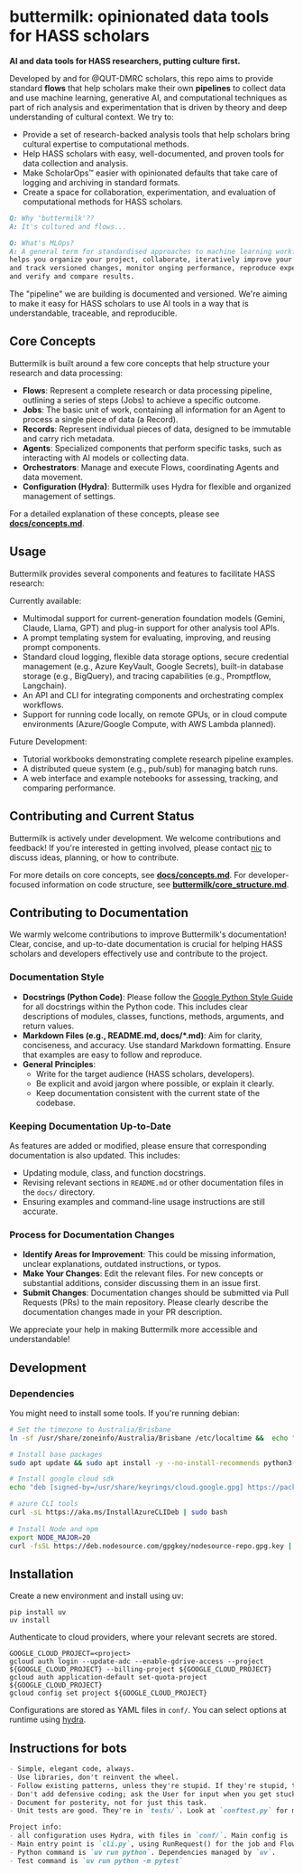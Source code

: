 # buttermilk: opinionated data tools for HASS scholars

**AI and data tools for HASS researchers, putting culture first.**

Developed by and for @QUT-DMRC scholars, this repo aims to provide standard **flows** that help scholars make their own **pipelines** to collect data and use machine learning, generative AI, and computational techniques as part of rich analysis and experimentation that is driven by theory and deep understanding of cultural context. We try to:

* Provide a set of research-backed analysis tools that help scholars bring cultural expertise to computational methods.
* Help HASS scholars with easy, well-documented, and proven tools for data collection and analysis.
* Make ScholarOps™ easier with opinionated defaults that take care of logging and archiving in standard formats.
* Create a space for collaboration, experimentation, and evaluation of computational methods for HASS scholars.

```md
Q: Why 'buttermilk'??
A: It's cultured and flows...
```

```md
Q: What's MLOps?
A: A general term for standardised approaches to machine learning workflows that 
helps you organize your project, collaborate, iteratively improve your analysis 
and track versioned changes, monitor onging performance, reproduce experiments, 
and verify and compare results. 
```

The "pipeline" we are building is documented and versioned. We're aiming to make it easy for HASS scholars to use AI tools in a way that is understandable, traceable, and reproducible.

## Core Concepts

Buttermilk is built around a few core concepts that help structure your research and data processing:

*   **Flows**: Represent a complete research or data processing pipeline, outlining a series of steps (Jobs) to achieve a specific outcome.
*   **Jobs**: The basic unit of work, containing all information for an Agent to process a single piece of data (a Record).
*   **Records**: Represent individual pieces of data, designed to be immutable and carry rich metadata.
*   **Agents**: Specialized components that perform specific tasks, such as interacting with AI models or collecting data.
*   **Orchestrators**: Manage and execute Flows, coordinating Agents and data movement.
*   **Configuration (Hydra)**: Buttermilk uses Hydra for flexible and organized management of settings.

For a detailed explanation of these concepts, please see **[docs/concepts.md](docs/concepts.md)**.

## Usage

Buttermilk provides several components and features to facilitate HASS research:

Currently available:

*   Multimodal support for current-generation foundation models (Gemini, Claude, Llama, GPT) and plug-in support for other analysis tool APIs.
*   A prompt templating system for evaluating, improving, and reusing prompt components.
*   Standard cloud logging, flexible data storage options, secure credential management (e.g., Azure KeyVault, Google Secrets), built-in database storage (e.g., BigQuery), and tracing capabilities (e.g., Promptflow, Langchain).
*   An API and CLI for integrating components and orchestrating complex workflows.
*   Support for running code locally, on remote GPUs, or in cloud compute environments (Azure/Google Compute, with AWS Lambda planned).

Future Development:

*   Tutorial workbooks demonstrating complete research pipeline examples.
*   A distributed queue system (e.g., pub/sub) for managing batch runs.
*   A web interface and example notebooks for assessing, tracking, and comparing performance.

## Contributing and Current Status

Buttermilk is actively under development. We welcome contributions and feedback! If you're interested in getting involved, please contact [nic](mailto:n.suzor@qut.edu.au) to discuss ideas, planning, or how to contribute.

For more details on core concepts, see **[docs/concepts.md](docs/concepts.md)**.
For developer-focused information on code structure, see **[buttermilk/core_structure.md](buttermilk/core_structure.md)**.

## Contributing to Documentation

We warmly welcome contributions to improve Buttermilk's documentation! Clear, concise, and up-to-date documentation is crucial for helping HASS scholars and developers effectively use and contribute to the project.

### Documentation Style

*   **Docstrings (Python Code)**: Please follow the [Google Python Style Guide](https://google.github.io/styleguide/pyguide.html#38-comments-and-docstrings) for all docstrings within the Python code. This includes clear descriptions of modules, classes, functions, methods, arguments, and return values.
*   **Markdown Files (e.g., README.md, docs/*.md)**: Aim for clarity, conciseness, and accuracy. Use standard Markdown formatting. Ensure that examples are easy to follow and reproduce.
*   **General Principles**:
    *   Write for the target audience (HASS scholars, developers).
    *   Be explicit and avoid jargon where possible, or explain it clearly.
    *   Keep documentation consistent with the current state of the codebase.

### Keeping Documentation Up-to-Date

As features are added or modified, please ensure that corresponding documentation is also updated. This includes:
*   Updating module, class, and function docstrings.
*   Revising relevant sections in `README.md` or other documentation files in the `docs/` directory.
*   Ensuring examples and command-line usage instructions are still accurate.

### Process for Documentation Changes

*   **Identify Areas for Improvement**: This could be missing information, unclear explanations, outdated instructions, or typos.
*   **Make Your Changes**: Edit the relevant files. For new concepts or substantial additions, consider discussing them in an issue first.
*   **Submit Changes**: Documentation changes should be submitted via Pull Requests (PRs) to the main repository. Please clearly describe the documentation changes made in your PR description.

We appreciate your help in making Buttermilk more accessible and understandable!

## Development

### Dependencies
You might need to install some tools. If you're running debian:

```bash
# Set the timezone to Australia/Brisbane
ln -sf /usr/share/zoneinfo/Australia/Brisbane /etc/localtime &&  echo "Australia/Brisbane" | tee /etc/timezone

# Install base packages
sudo apt update && sudo apt install -y --no-install-recommends python3-pip build-essential neovim rsync gzip jq less htop git zsh fonts-roboto fonts-noto && sudo apt-get autoremove -y && sudo apt-get -y clean

# Install google cloud sdk
echo "deb [signed-by=/usr/share/keyrings/cloud.google.gpg] https://packages.cloud.google.com/apt cloud-sdk main" | sudo tee -a /etc/apt/sources.list.d/google-cloud-sdk.list && curl https://packages.cloud.google.com/apt/doc/apt-key.gpg | sudo gpg --dearmor -o /usr/share/keyrings/cloud.google.gpg && sudo apt-get update -y && sudo apt-get install google-cloud-cli -y

# azure CLI tools
curl -sL https://aka.ms/InstallAzureCLIDeb | sudo bash
    
# Install Node and npm
export NODE_MAJOR=20
curl -fsSL https://deb.nodesource.com/gpgkey/nodesource-repo.gpg.key | sudo gpg --dearmor -o /etc/apt/keyrings/nodesource.gpg && echo "deb [signed-by=/etc/apt/keyrings/nodesource.gpg] https://deb.nodesource.com/node_$NODE_MAJOR.x nodistro main" | sudo tee /etc/apt/sources.list.d/nodesource.list && sudo apt update && sudo apt install --no-install-recommends -y nodejs && sudo npm install -g node-pty @devcontainers/cli diff-so-fancy && sudo npm rebuild
```

## Installation



Create a new environment and install using uv:

```shell
pip install uv
uv install
```

Authenticate to cloud providers, where your relevant secrets are stored.

```shell
GOOGLE_CLOUD_PROJECT=<project>
gcloud auth login --update-adc --enable-gdrive-access --project ${GOOGLE_CLOUD_PROJECT} --billing-project ${GOOGLE_CLOUD_PROJECT}
gcloud auth application-default set-quota-project ${GOOGLE_CLOUD_PROJECT}
gcloud config set project ${GOOGLE_CLOUD_PROJECT}
```

Configurations are stored as YAML files in `conf/`. You can select options at runtime using [hydra](https://hydra.cc).

## Instructions for bots
```md
- Simple, elegant code, always.
- Use libraries, don't reinvent the wheel.
- Follow existing patterns, unless they're stupid. If they're stupid, talk to the User and offer suggestions before proceeding.
- Don't add defensive coding; ask the User for input when you get stuck with unexpected behavior.
- Document for posterity, not for just this task.
- Unit tests are good. They're in `tests/`. Look at `conftest.py` for major fixtures and follow existing patterns.

Project info:
- all configuration uses Hydra, with files in `conf/`. Main config is `testing.yaml`.
- Main entry point is `cli.py`, using RunRequest() for the job and FlowRunner() for the executor. 
- Python command is `uv run python`. Dependencies managed by `uv`.
- Test command is `uv run python -m pytest`
```